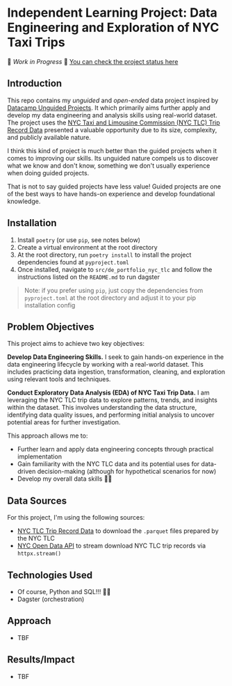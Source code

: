 # Independent Learning Project: Data Engineering and Exploration of NYC Taxi Trips
🚧 _Work in Progress_ 🚧 [You can check the project status here](https://github.com/users/appauldev/projects/3)

## Introduction
This repo contains my _unguided_ and _open-ended_ data project inspired by [Datacamp Unguided Projects](https://www.datacamp.com/blog/introducing-unguided-projects-the-worlds-first-interactive-code-along-exercises). It which primarily aims further apply and develop my data engineering and analysis skills using real-world dataset. The project uses the [NYC Taxi and Limousine Commission (NYC TLC) Trip Record Data](https://www.nyc.gov/site/tlc/about/tlc-trip-record-data.page) presented a valuable opportunity due to its size, complexity, and publicly available nature.

I think this kind of project is much better than the guided projects when it comes to improving our skills. Its unguided nature compels us to discover what we know and don't know, something we don't usually experience when doing guided projects. 

That is not to say guided projects have less value! Guided projects are one of the best ways to have hands-on experience and develop foundational knowledge.

## Installation
1. Install `poetry` (or use `pip`, see notes below)
2. Create a virtual environment at the root directory
3. At the root directory, run `poetry install` to install the project dependencies found at `pyproject.toml`
4. Once installed, navigate to `src/de_portfolio_nyc_tlc` and follow the instructions listed on the `README.md` to run dagster
        
> Note: if you prefer using `pip`, just copy the dependencies from `pyproject.toml` at the root directory and adjust it to your pip installation config

## Problem Objectives
This project aims to achieve two key objectives:

**Develop Data Engineering Skills.** I seek to gain hands-on experience in the data engineering lifecycle by working with a real-world dataset. This includes practicing data ingestion, transformation, cleaning, and exploration using relevant tools and techniques.

**Conduct Exploratory Data Analysis (EDA) of NYC Taxi Trip Data.** I am leveraging the NYC TLC trip data to explore patterns, trends, and insights within the dataset. This involves understanding the data structure, identifying data quality issues, and performing initial analysis to uncover potential areas for further investigation.

This approach allows me to:
- Further learn and apply data engineering concepts through practical implementation
- Gain familiarity with the NYC TLC data and its potential uses for data-driven decision-making (although for hypothetical scenarios for now)
- Develop my overall data skills 🙌🏻

## Data Sources
For this project, I'm using the following sources:
-  [NYC TLC Trip Record Data](https://www.nyc.gov/site/tlc/about/tlc-trip-record-data.page) to download the `.parquet` files prepared by the NYC TLC
-  [NYC Open Data API](https://dev.socrata.com/foundry/data.cityofnewyork.us/qp3b-zxtp) to stream download NYC TLC trip records via `httpx.stream()`

## Technologies Used
* Of course, Python and SQL!!! 🍞🧈 
* Dagster (orchestration)

## Approach
- TBF

## Results/Impact
- TBF
